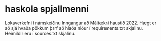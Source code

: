 # haskola spjallmenni
 Lokaverkefni í námskeiðinu Inngangur að Máltækni haustið 2022.
 Hægt er að sjá hvaða pökkum þarf að hlaða niður í requirements.txt skjalinu.
 Heimildir eru í sources.txt skjalinu.
